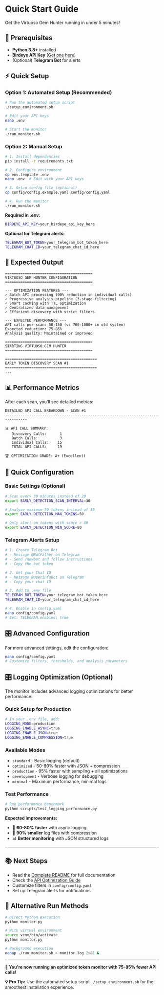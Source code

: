 # Quick Start Guide

Get the Virtuoso Gem Hunter running in under 5 minutes!

## 🚀 Prerequisites

- **Python 3.8+** installed
- **Birdeye API Key** ([Get one here](https://birdeye.so/api))
- (Optional) **Telegram Bot** for alerts

## ⚡ Quick Setup

### Option 1: Automated Setup (Recommended)
```bash
# Run the automated setup script
./setup_environment.sh

# Edit your API keys
nano .env

# Start the monitor
./run_monitor.sh
```

### Option 2: Manual Setup
```bash
# 1. Install dependencies
pip install -r requirements.txt

# 2. Configure environment
cp env.template .env
nano .env  # Edit with your API keys

# 3. Setup config file (optional)
cp config/config.example.yaml config/config.yaml

# 4. Run the monitor
./run_monitor.sh
```

**Required in .env:**
```bash
BIRDEYE_API_KEY=your_birdeye_api_key_here
```

**Optional for Telegram alerts:**
```bash
TELEGRAM_BOT_TOKEN=your_telegram_bot_token_here
TELEGRAM_CHAT_ID=your_telegram_chat_id_here
```

## 🎯 Expected Output

```
========================================
VIRTUOSO GEM HUNTER CONFIGURATION
========================================

--- OPTIMIZATION FEATURES ---
✓ Batch API processing (90% reduction in individual calls)
✓ Progressive analysis pipeline (3-stage filtering)
✓ Smart caching with TTL optimization
✓ Centralized data management
✓ Efficient discovery with strict filters

--- EXPECTED PERFORMANCE ---
API calls per scan: 50-150 (vs 700-1000+ in old system)
Expected reduction: 75-85%
Analysis quality: Maintained or improved

========================================
STARTING VIRTUOSO GEM HUNTER
========================================

==========================================
EARLY TOKEN DISCOVERY SCAN #1
==========================================
...
```

## 📊 Performance Metrics

After each scan, you'll see detailed metrics:

```
DETAILED API CALL BREAKDOWN - SCAN #1
--------------------------------------------------------------------------------

📊 API CALL SUMMARY:
   Discovery Calls:      1
   Batch Calls:          3
   Individual Calls:    15
   TOTAL API CALLS:     19

🏆 OPTIMIZATION GRADE: A+ (Excellent)
```

## 🔧 Quick Configuration

### Basic Settings (Optional)
```bash
# Scan every 30 minutes instead of 20
export EARLY_DETECTION_SCAN_INTERVAL=30

# Analyze maximum 50 tokens instead of 30
export EARLY_DETECTION_MAX_TOKENS=50

# Only alert on tokens with score > 80
export EARLY_DETECTION_MIN_SCORE=80
```

### Telegram Alerts Setup
```bash
# 1. Create Telegram Bot
# - Message @BotFather on Telegram
# - Send /newbot and follow instructions
# - Copy the bot token

# 2. Get your Chat ID
# - Message @userinfobot on Telegram
# - Copy your chat ID

# 3. Add to .env file
TELEGRAM_BOT_TOKEN=your_telegram_bot_token_here
TELEGRAM_CHAT_ID=your_telegram_chat_id_here

# 4. Enable in config.yaml
nano config/config.yaml
# Set: TELEGRAM.enabled: true
```

## 🎛️ Advanced Configuration

For more advanced settings, edit the configuration:
```bash
nano config/config.yaml
# Customize filters, thresholds, and analysis parameters
```

## 🎛️ Logging Optimization (Optional)

The monitor includes advanced logging optimizations for better performance:

### **Quick Setup for Production**
```bash
# In your .env file, add:
LOGGING_MODE=production
LOGGING_ENABLE_ASYNC=true
LOGGING_ENABLE_JSON=true
LOGGING_ENABLE_COMPRESSION=true
```

### **Available Modes**
- `standard` - Basic logging (default)
- `optimized` - 60-80% faster with JSON + compression
- `production` - 95% faster with sampling + all optimizations
- `development` - Verbose logging for debugging
- `minimal` - Maximum performance, minimal logs

### **Test Performance**
```bash
# Run performance benchmark
python scripts/test_logging_performance.py
```

**Expected improvements:**
- 🚀 **60-80% faster** with async logging
- 💾 **90% smaller** log files with compression
- 📊 **Better monitoring** with JSON structured logs

---

## 📚 Next Steps

- Read the [Complete README](README.md) for full documentation
- Check the [API Optimization Guide](docs/api_optimization_guide.md)
- Customize filters in `config/config.yaml`
- Set up Telegram alerts for notifications

## 🔧 Alternative Run Methods

```bash
# Direct Python execution
python monitor.py

# With virtual environment
source venv/bin/activate
python monitor.py

# Background execution
nohup ./run_monitor.sh > monitor.log 2>&1 &
```

---

**🎉 You're now running an optimized token monitor with 75-85% fewer API calls!**

**💡 Pro Tip:** Use the automated setup script `./setup_environment.sh` for the smoothest installation experience. 